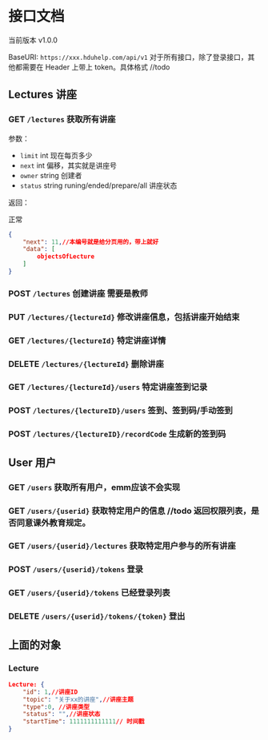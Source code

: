 # 接口文档

当前版本 v1.0.0

BaseURI: `https://xxx.hduhelp.com/api/v1`
对于所有接口，除了登录接口，其他都需要在 Header 上带上 token。具体格式 //todo

## Lectures 讲座

### GET `/lectures` 获取所有讲座

参数：

* `limit` int 现在每页多少
* `next` int 偏移，其实就是讲座号
* `owner` string 创建者
* `status` string runing/ended/prepare/all 讲座状态

返回：

正常

```json
{
    "next": 11,//本编号就是给分页用的，带上就好
    "data": [
        objectsOfLecture
    ]
}
```

### POST `/lectures` 创建讲座 需要是教师

### PUT `/lectures/{lectureId}` 修改讲座信息，包括讲座开始结束

### GET `/lectures/{lectureId}` 特定讲座详情

### DELETE `/lectures/{lectureId}` 删除讲座

### GET `/lectures/{lectureId}/users` 特定讲座签到记录

### POST `/lectures/{lectureID}/users` 签到、签到码/手动签到

### POST `/lectures/{lectureID}/recordCode` 生成新的签到码

## User 用户

### GET `/users` 获取所有用户，emm应该不会实现

### GET `/users/{userid}` 获取特定用户的信息 //todo 返回权限列表，是否同意课外教育规定。

### GET `/users/{userid}/lectures` 获取特定用户参与的所有讲座

### POST `/users/{userid}/tokens` 登录

### GET `/users/{userid}/tokens` 已经登录列表

### DELETE `/users/{userid}/tokens/{token}` 登出

## 上面的对象

### Lecture

```json
Lecture: {
    "id": 1,//讲座ID
    "topic": "关于xx的讲座",//讲座主题
    "type":0, //讲座类型
    "status": "",//讲座状态
    "startTime": 1111111111111// 时间戳
}
```